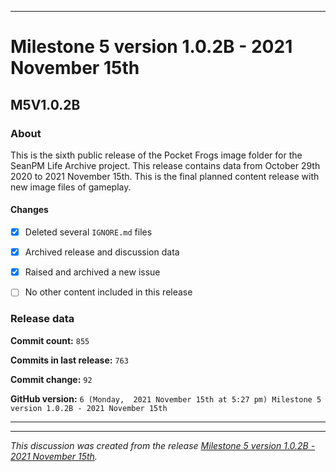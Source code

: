 ***

# Milestone 5 version 1.0.2B - 2021 November 15th

## M5V1.0.2B

### About

This is the sixth public release of the Pocket Frogs image folder for the SeanPM Life Archive project. This release contains data from October 29th 2020 to 2021 November 15th. This is the final planned content release with new image files of gameplay.

#### Changes
 
- [x] Deleted several `IGNORE.md` files

- [x] Archived release and discussion data

- [x] Raised and archived a new issue

- [ ] No other content included in this release

<!-- 
Changes in this release:

> * Deleted 22 `IGNORE.md` files

> * Documentation updates, adding release notes for v1

> * No other changes in this release
!-->

### Release data

**Commit count:** `855`

**Commits in last release:** `763`

**Commit change:** `92`

**GitHub version:** `6 (Monday,  2021 November 15th at 5:27 pm) Milestone 5 version 1.0.2B - 2021 November 15th`

***

<hr /><em>This discussion was created from the release <a href='https://github.com/seanpm2001/SeansLifeArchive_Images_PocketFrogs/releases/tag/M5V1.0.2B'>Milestone 5 version 1.0.2B - 2021 November 15th</a>.</em>
